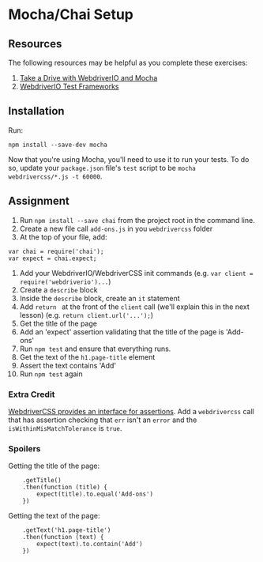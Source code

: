 # Mocha/Chai Setup

## Resources

The following resources may be helpful as you complete these exercises:

1. [Take a Drive with WebdriverIO and Mocha](http://blog.kevinlamping.com/take-a-drive-with-webdriverio-and-mocha/)
2. [WebdriverIO Test Frameworks](http://webdriver.io/guide/testrunner/frameworks.html)

## Installation

Run:
```
npm install --save-dev mocha
```

Now that you're using Mocha, you'll need to use it to run your tests. To do so, update your `package.json` file's `test` script to be `mocha webdrivercss/*.js -t 60000`.

## Assignment

1. Run `npm install --save chai` from the project root in the command line.
1. Create a new file call `add-ons.js` in you `webdrivercss` folder
1. At the top of your file, add:
```
var chai = require('chai');
var expect = chai.expect;
```
1. Add your WebdriverIO/WebdriverCSS init commands (e.g. `var client = require('webdriverio')...`)
1. Create a `describe` block
1. Inside the `describe` block, create an `it` statement
1. Add `return ` at the front of the `client` call (we'll explain this in the next lesson) (e.g. `return client.url('...');`)
1. Get the title of the page
1. Add an 'expect' assertion validating that the title of the page is 'Add-ons'
1. Run `npm test` and ensure that everything runs.
1. Get the text of the `h1.page-title` element
1. Assert the text contains 'Add'
1. Run `npm test` again

### Extra Credit

[WebdriverCSS provides an interface for assertions](https://github.com/webdriverio/webdrivercss#let-your-test-fail-when-screenshots-differ). Add a `webdrivercss` call that has assertion checking that `err` isn't an `error` and the `isWithinMisMatchTolerance` is `true`. 

### Spoilers

Getting the title of the page:
```
    .getTitle()
    .then(function (title) {
        expect(title).to.equal('Add-ons')
    })
```

Getting the text of the page:
```
    .getText('h1.page-title')
    .then(function (text) {
        expect(text).to.contain('Add')
    })
```